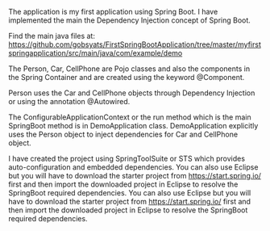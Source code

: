 The application is my first application using Spring Boot. 
I have implemented the main the Dependency Injection concept of Spring Boot.


Find the main java files at:
https://github.com/gobsyats/FirstSpringBootApplication/tree/master/myfirstspringapplication/src/main/java/com/example/demo

The Person, Car, CellPhone are Pojo classes and also the components in the Spring Container and are created using the keyword @Component.

Person uses the Car and CellPhone objects through Dependency Injection or using the annotation @Autowired.

The ConfigurableApplicationContext or the run method which is the main SpringBoot method is in DemoApplication class.
DemoApplication explicitly uses the Person object to inject dependencies for Car and CellPhone object.

I have created the project using SpringToolSuite or STS which provides auto-configuration and embedded dependencies.
You can also use Eclipse but you will have to download the starter project from https://start.spring.io/ first and then import the downloaded project in Eclipse to resolve the SpringBoot required dependencies. 
You can also use Eclipse but you will have to download the starter project from https://start.spring.io/ first and then import the downloaded project in Eclipse to resolve the SpringBoot required dependencies. 